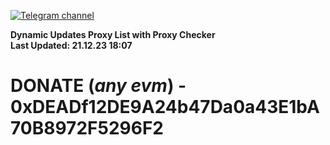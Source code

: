 [![Telegram channel](https://img.shields.io/endpoint?url=https://runkit.io/damiankrawczyk/telegram-badge/branches/master?url=https://t.me/n4z4v0d)](https://t.me/n4z4v0d) 

**Dynamic Updates Proxy List with Proxy Checker**  
**Last Updated: 21.12.23 18:07**

# DONATE (_any evm_) - 0xDEADf12DE9A24b47Da0a43E1bA70B8972F5296F2
